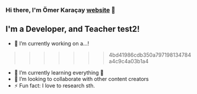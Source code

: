 ### Hi there, I'm Ömer Karaçay [website] 👋

## I'm a Developer, and Teacher test2!
- 🔭 I’m currently working on a...!
>>>>>>> 4bd41986cdb350a797198134784a4c9c4a03b1a4
- 🌱 I’m currently learning everything 🤣
- 👯 I’m looking to collaborate with other content creators
- ⚡ Fun fact: I love to research sth.

[website]: https://omerkaracay.com
[twitter]: https://twitter.com/omrkrcy
[youtube]: https://www.youtube.com/channel/UCpoyfHaGQCl9xvoQW2i_lOg
[instagram]: https://instagram.com/omrkrcy
